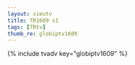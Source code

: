 ```yaml
--- 
layout: sieutv
title: TR1609 s1
tags: [TRtv]
thumb_re: globiptv1609
---
```

{% include tvadv key="globiptv1609" %} 
